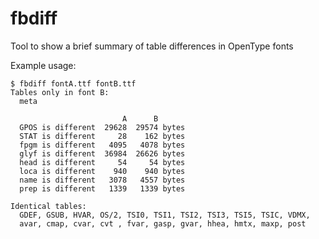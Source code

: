# fbdiff

Tool to show a brief summary of table differences in OpenType fonts

Example usage:

	$ fbdiff fontA.ttf fontB.ttf
    Tables only in font B:
      meta

                             A      B
      GPOS is different  29628  29574 bytes
      STAT is different     28    162 bytes
      fpgm is different   4095   4078 bytes
      glyf is different  36984  26626 bytes
      head is different     54     54 bytes
      loca is different    940    940 bytes
      name is different   3078   4557 bytes
      prep is different   1339   1339 bytes

    Identical tables:
      GDEF, GSUB, HVAR, OS/2, TSI0, TSI1, TSI2, TSI3, TSI5, TSIC, VDMX,
      avar, cmap, cvar, cvt , fvar, gasp, gvar, hhea, hmtx, maxp, post
